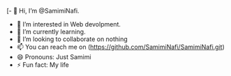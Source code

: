 [- 👋 Hi, I’m @SamimiNafi.
- 👀 I’m interested in Web devolpment.
- 🌱 I’m currently learning.
- 💞️ I’m looking to collaborate on nothing
- 📫 You can reach me on (https://github.com/SamimiNafi/SamimiNafi.git)
- 😄 Pronouns: Just Samimi
- ⚡ Fun fact: My life

<!---
SamimiNafi/SamimiNafi is a ✨ special ✨ repository because its `README.md` (this file) appears on your GitHub profile.
You can click the Preview link to take a look at your changes.
--->
